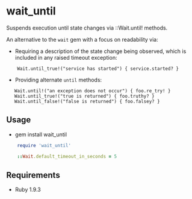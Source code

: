 wait_until
============

Suspends execution until state changes via ::Wait.until! methods.

An alternative to the ```wait``` gem with a focus on readability via:

* Requiring a description of the state change being observed, which is included in any raised timeout exception:

```
    Wait.until_true!("service has started") { service.started? }
```

* Providing alternate ```until``` methods:

```
   Wait.until!("an exception does not occur") { foo.re_try! }
   Wait.until_true!("true is returned") { foo.truthy? }
   Wait.until_false!("false is returned") { foo.falsey? }
```

Usage
-----

* gem install wait_until

```ruby
    require 'wait_until'

    ::Wait.default_timeout_in_seconds = 5
```

Requirements
------------

* Ruby 1.9.3
